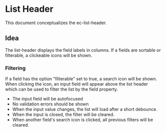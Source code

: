 # List Header

This document conceptualizes the ec-list-header.

## Idea

The list-header displays the field labels in columns. If a fields are sortable or filterable, a clickeable icons will be shown.

### Filtering

If a field has the option "filterable" set to true, a search icon will be shown. When clicking the icon, an input field will appear above the list header which can be used to filter the list by the field property.

- The input field will be autofocused
- No validation errors should be shown
- When the input value changes, the list will load after a short debounce.
- When the input is closed, the filter will be cleared.
- When another field's search icon is clicked, all previous filters will be cleared.
